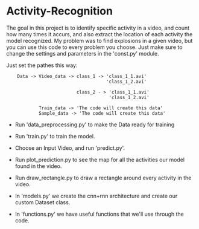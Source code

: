 # Activity-Recognition
The goal in this project is to identify specific activity in a video, and count how many times it accurs, and also extract the location of each activity the model recognized. My problem was to find explosions in a given video, but you can use this code to every problem you choose.
Just make sure to change the settings and parameters in the 'const.py' module.

Just set the pathes this way:

        Data -> Video_data -> class_1 -> 'class_1_1.avi'
                                         'class_1_2.avi'
        
                              class_2 - > 'class_1_1.avi'
                                          'class_1_2.avi'
        
                Train_data -> 'The code will create this data'                       
                Sample_data -> 'The code will create this data'                       
                      
                                 

- Run 'data_preprocessing.py' to make the Data ready for training
- Run 'train.py' to train the model.
- Choose an Input Video, and run 'predict.py'.
- Run plot_prediction.py to see the map for all the activities our model found in the video.
- Run draw_rectangle.py to draw a rectangle around every activity in the video.
                                
                                
- In 'models.py' we create the cnn+rnn architecture and create our custom Dataset class.
- In 'functions.py' we have useful functions that we'll use through the code.
